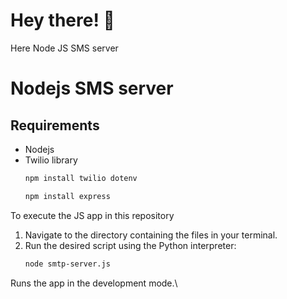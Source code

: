 # Hey there! 👋
Here Node JS SMS server

# Nodejs SMS server

 
## Requirements
*  Nodejs
*  Twilio library
    ```bash
    npm install twilio dotenv
    ```
    ```bash
    npm install express
    ```
To execute the JS app in this repository

1.  Navigate to the directory containing the files in your terminal.
2.  Run the desired script using the Python interpreter:
    ```bash
    node smtp-server.js
    ```
Runs the app in the development mode.\


    
    
